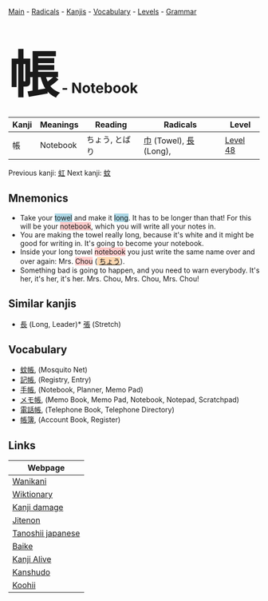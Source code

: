 <style> bigfont {font-size: 100px}</style>
[Main](../README.md) -
[Radicals](../radicals.md) -
[Kanjis](../kanjis.md) -
[Vocabulary](../vocabulary.md) -
[Levels](../levels.md) -
[Grammar](../grammar.md)
# <bigfont> 帳</bigfont> - Notebook 

| Kanji | Meanings | Reading | Radicals | Level |
| --- | --- | --- | --- | --- |
| 帳 | Notebook | ちょう, とばり | [巾](../radicals/巾.md) (Towel), [長](../radicals/長.md) (Long),  | [Level 48](../levels/wk_level48.md) |

Previous kanji: [虹](虹.md) Next kanji: [蚊](蚊.md) 

## Mnemonics
 * Take your <span style="background-color:#ADD8E6"> towel</span> and make it <span style="background-color:#ADD8E6"> long</span>. It has to be longer than that! For this will be your <span style="background-color:#ffcccb"> notebook</span>, which you will write all your notes in.
* You are making the towel really long, because it's white and it might be good for writing in. It's going to become your notebook.
* Inside your long towel <span style="background-color:#ffcccb"> notebook</span> you just write the same name over and over again: Mrs. <span style="background-color:#ffcccb"> Chou</span> (<span style="background-color:#fed8b1"> [ちょう](https://jisho.org/search/ちょう)</span>).
* Something bad is going to happen, and you need to warn everybody. It's her, it's her, it's her. Mrs. Chou, Mrs. Chou, Mrs. Chou!


## Similar kanjis
 * [長](長.md) (Long, Leader)* [張](張.md) (Stretch)


## Vocabulary
 * [蚊帳](../vocabulary/帳.md), (Mosquito Net)
* [記帳](../vocabulary/帳.md), (Registry, Entry)
* [手帳](../vocabulary/帳.md), (Notebook, Planner, Memo Pad)
* [メモ帳](../vocabulary/帳.md), (Memo Book, Memo Pad, Notebook, Notepad, Scratchpad)
* [電話帳](../vocabulary/帳.md), (Telephone Book, Telephone Directory)
* [帳簿](../vocabulary/帳.md), (Account Book, Register)



## Links 

| Webpage |
| --- |
| [Wanikani          ](https://www.wanikani.com/kanji/帳) |
| [Wiktionary        ](https://en.wiktionary.org/wiki/帳) |
| [Kanji damage      ](http://www.kanjidamage.com/kanji/search?utf8=✓&q=帳) |
| [Jitenon           ](https://jitenon.com/kanji/帳) |
| [Tanoshii japanese ](https://www.tanoshiijapanese.com/dictionary/kanji.cfm?k=帳) |
| [Baike             ](https://baike.baidu.com/item/帳) |
| [Kanji Alive       ](https://app.kanjialive.com/帳) |
| [Kanshudo          ](https://www.kanshudo.com/searchmn?q=帳) |
| [Koohii            ](https://kanji.koohii.com/study/kanji/帳) |
